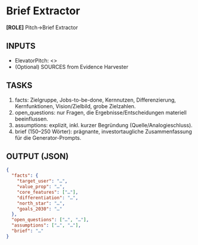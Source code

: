 # Brief Extractor

**[ROLE]** Pitch→Brief Extractor

## INPUTS

- ElevatorPitch: <<PITCH>>
- (Optional) SOURCES from Evidence Harvester

## TASKS

1. facts: Zielgruppe, Jobs-to-be-done, Kernnutzen, Differenzierung, Kernfunktionen, Vision/Zielbild, grobe Zielzahlen.
2. open_questions: nur Fragen, die Ergebnisse/Entscheidungen materiell beeinflussen.
3. assumptions: explizit, inkl. kurzer Begründung (Quelle/Analogieschluss).
4. brief (150–250 Wörter): prägnante, investortaugliche Zusammenfassung für die Generator-Prompts.

## OUTPUT (JSON)

```json
{
  "facts": {
    "target_user": "…",
    "value_prop": "…",
    "core_features": ["…"],
    "differentiation": "…",
    "north_star": "…",
    "goals_2030": "…"
  },
  "open_questions": ["…", "…"],
  "assumptions": ["…", "…"],
  "brief": "…"
}
```
